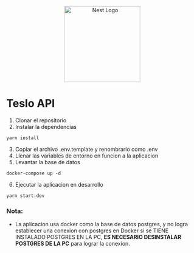 <p align="center">
  <a href="http://nestjs.com/" target="blank"><img src="https://nestjs.com/img/logo-small.svg" width="200" alt="Nest Logo" /></a>
</p>

# Teslo API
1. Clonar el repositorio
2. Instalar la dependencias
```
yarn install
```
3. Copiar el archivo .env.template y renombrarlo como .env
4. Llenar las variables de entorno en funcion a la aplicacion
5. Levantar la base de datos
```
docker-compose up -d
```

6. Ejecutar la aplicacion en desarrollo
```
yarn start:dev
```

### Nota: 
* La aplicacion usa docker como la base de datos postgres, y no logra establecer una conexion con postgres en Docker si se TIENE INSTALADO POSTGRES EN LA PC, **ES NECESARIO DESINSTALAR POSTGRES DE LA PC** para lograr la conexion.

